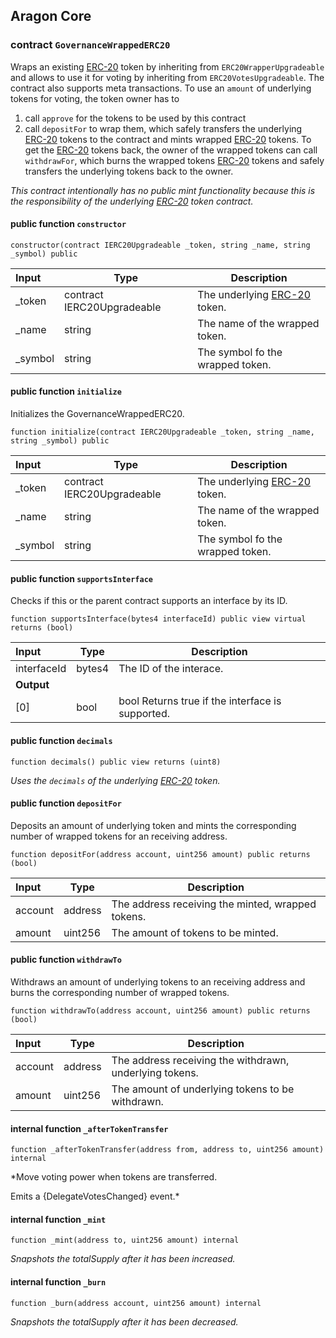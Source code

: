 ## Aragon Core

###  contract `GovernanceWrappedERC20`

Wraps an existing [ERC-20](https://eips.ethereum.org/EIPS/eip-20) token by inheriting from `ERC20WrapperUpgradeable` and allows to use it for voting by inheriting from `ERC20VotesUpgradeable`.
The contract also supports meta transactions. To use an `amount` of underlying tokens for voting, the token owner has to
1. call `approve` for the tokens to be used by this contract
2. call `depositFor` to wrap them, which safely transfers the underlying [ERC-20](https://eips.ethereum.org/EIPS/eip-20) tokens to the contract and mints wrapped [ERC-20](https://eips.ethereum.org/EIPS/eip-20) tokens.
To get the [ERC-20](https://eips.ethereum.org/EIPS/eip-20) tokens back, the owner of the wrapped tokens can call `withdrawFor`, which  burns the wrapped tokens [ERC-20](https://eips.ethereum.org/EIPS/eip-20) tokens and safely transfers the underlying tokens back to the owner.

*This contract intentionally has no public mint functionality because this is the responsibility of the underlying [ERC-20](https://eips.ethereum.org/EIPS/eip-20) token contract.*

#### public function `constructor`

```solidity
constructor(contract IERC20Upgradeable _token, string _name, string _symbol) public 
```

| Input | Type | Description |
|:----- | ---- | ----------- |
| _token | contract IERC20Upgradeable | The underlying [ERC-20](https://eips.ethereum.org/EIPS/eip-20) token. |
| _name | string | The name of the wrapped token. |
| _symbol | string | The symbol fo the wrapped token. |

#### public function `initialize`

Initializes the GovernanceWrappedERC20.

```solidity
function initialize(contract IERC20Upgradeable _token, string _name, string _symbol) public 
```

| Input | Type | Description |
|:----- | ---- | ----------- |
| _token | contract IERC20Upgradeable | The underlying [ERC-20](https://eips.ethereum.org/EIPS/eip-20) token. |
| _name | string | The name of the wrapped token. |
| _symbol | string | The symbol fo the wrapped token. |

#### public function `supportsInterface`

Checks if this or the parent contract supports an interface by its ID.

```solidity
function supportsInterface(bytes4 interfaceId) public view virtual returns (bool) 
```

| Input | Type | Description |
|:----- | ---- | ----------- |
| interfaceId | bytes4 | The ID of the interace. |
| **Output** | |
| [0] | bool | bool Returns true if the interface is supported. |

#### public function `decimals`

```solidity
function decimals() public view returns (uint8) 
```

*Uses the `decimals` of the underlying [ERC-20](https://eips.ethereum.org/EIPS/eip-20) token.*

#### public function `depositFor`

Deposits an amount of underlying token and mints the corresponding number of wrapped tokens for an receiving address.

```solidity
function depositFor(address account, uint256 amount) public returns (bool) 
```

| Input | Type | Description |
|:----- | ---- | ----------- |
| account | address | The address receiving the minted, wrapped tokens. |
| amount | uint256 | The amount of tokens to be  minted. |

#### public function `withdrawTo`

Withdraws an amount of underlying tokens to an receiving address and burns the corresponding number of wrapped tokens.

```solidity
function withdrawTo(address account, uint256 amount) public returns (bool) 
```

| Input | Type | Description |
|:----- | ---- | ----------- |
| account | address | The address receiving the withdrawn, underlying tokens. |
| amount | uint256 | The amount of underlying tokens to be withdrawn. |

#### internal function `_afterTokenTransfer`

```solidity
function _afterTokenTransfer(address from, address to, uint256 amount) internal 
```

*Move voting power when tokens are transferred.

Emits a {DelegateVotesChanged} event.*

#### internal function `_mint`

```solidity
function _mint(address to, uint256 amount) internal 
```

*Snapshots the totalSupply after it has been increased.*

#### internal function `_burn`

```solidity
function _burn(address account, uint256 amount) internal 
```

*Snapshots the totalSupply after it has been decreased.*

